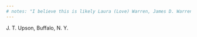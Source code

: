 ```yaml
---
# notes: "I believe this is likely Laura (Love) Warren, James D. Warren's first wife and mother to Orsamus George Warren. I base this identification on what I perceive to be the resemblance to a labelled photo of Orsamus George Warren. There are also known photos of James' only other son, William Candee Warren–from his second marriage to Mary Mills–that would rule out the possibility that Orsamus George Warren had been misidentified in the referenced photo."
---
```

J. T. Upson, Buffalo, N. Y.
